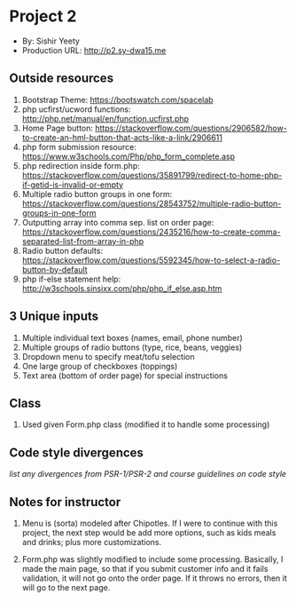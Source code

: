 # Project 2
+ By: Sishir Yeety
+ Production URL: <http://p2.sy-dwa15.me>

## Outside resources

1. Bootstrap Theme: <https://bootswatch.com/spacelab>
2. php ucfirst/ucword functions: <http://php.net/manual/en/function.ucfirst.php>
3. Home Page button: <https://stackoverflow.com/questions/2906582/how-to-create-an-hml-button-that-acts-like-a-link/2906611>
4. php form submission resource: <https://www.w3schools.com/Php/php_form_complete.asp>
5. php redirection inside form.php: <https://stackoverflow.com/questions/35891799/redirect-to-home-php-if-getid-is-invalid-or-empty>
6. Multiple radio button groups in one form: <https://stackoverflow.com/questions/28543752/multiple-radio-button-groups-in-one-form>
7. Outputting array into comma sep. list on order page: <https://stackoverflow.com/questions/2435216/how-to-create-comma-separated-list-from-array-in-php>
8. Radio button defaults: <https://stackoverflow.com/questions/5592345/how-to-select-a-radio-button-by-default>
9. php if-else statement help: <http://w3schools.sinsixx.com/php/php_if_else.asp.htm>

## 3 Unique inputs

1. Multiple individual text boxes (names, email, phone number)
2. Multiple groups of radio buttons (type, rice, beans, veggies)
3. Dropdown menu to specify meat/tofu selection
4. One large group of checkboxes (toppings)
5. Text area (bottom of order page) for special instructions

## Class

1. Used given Form.php class (modified it to handle some processing)

## Code style divergences
*list any divergences from PSR-1/PSR-2 and course guidelines on code style*

## Notes for instructor

1. Menu is (sorta) modeled after Chipotles. If I were to continue with this project,
the next step would be add more options, such as kids meals and drinks; plus more
customizations.

2. Form.php was slightly modified to include some processing. Basically, I made
the main page, so that if you submit customer info and it fails validation, it will
not go onto the order page. If it throws no errors, then it will go to the next page.
